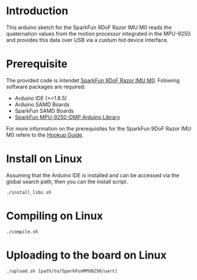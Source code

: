 # Introduction

This arduino sketch for the SparkFun 9DoF Razor IMU M0 reads the quaternation values
from the motion processor integrated in the MPU-9250 and provides this data over USB
via a custum hid device interface.

# Prerequisite

The provided code is intendet [SparkFun 9DoF Razor IMU M0](https://www.sparkfun.com/products/14001).
Folowing software packages are required:

- Arduino IDE (>=1.8.5)
- Arduino SAMD Boards
- SparkFun SAMD Boards
- [SparkFun MPU-9250-DMP Arduino Library](https://github.com/sparkfun/SparkFun_MPU-9250-DMP_Arduino_Library)

For more information on the prerequisites for the SparkFun 9DoF Razor IMU M0 refere
to the [Hookup Guide](https://leran.sparkfun.com/tutorials/9dof-razor-imu-m0-hookup-guide).

# Install on Linux

Assuming that the Arduino IDE is installed and can be accessed via the global search 
path, then you can the install script.

    ./install_libs.sh

# Compiling on Linux

    ./compile.sh

# Uploading to the board on Linux

    ./upload.sh [path/to/SparkFunMPU9250/uart]

